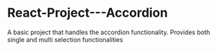 # React-Project---Accordion
A basic project that handles the accordion functionality. Provides both single and multi selection functionalities
